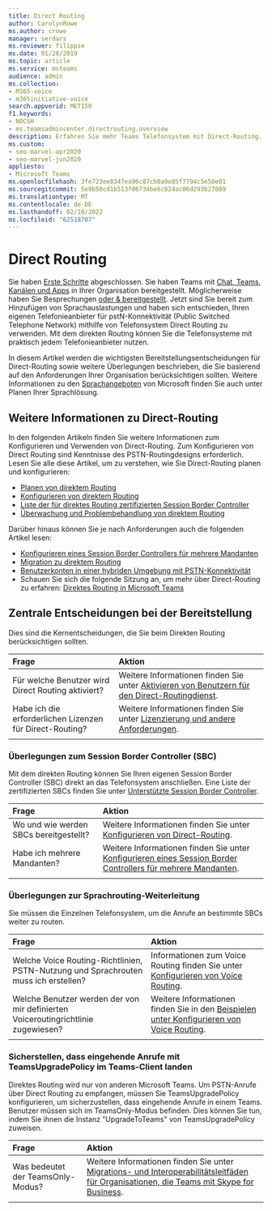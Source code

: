 ```yaml
---
title: Direct Routing
author: CarolynRowe
ms.author: crowe
manager: serdars
ms.reviewer: filippse
ms.date: 01/28/2019
ms.topic: article
ms.service: msteams
audience: admin
ms.collection:
- M365-voice
- m365initiative-voice
search.appverid: MET150
f1.keywords:
- NOCSH
- ms.teamsadmincenter.directrouting.overview
description: Erfahren Sie mehr Teams Telefonsystem mit Direct-Routing.
ms.custom:
- seo-marvel-apr2020
- seo-marvel-jun2020
appliesto:
- Microsoft Teams
ms.openlocfilehash: 3fe723ee8347ea96c87cb0a9e85f7794c5e50e01
ms.sourcegitcommit: 5e9b50cd1b513f06734be6c024ac06d293b27089
ms.translationtype: MT
ms.contentlocale: de-DE
ms.lasthandoff: 02/10/2022
ms.locfileid: "62518707"
---
```

# <a name="direct-routing"></a>Direct Routing

Sie haben [Erste Schritte](get-started-with-teams-quick-start.md) abgeschlossen. Sie haben Teams mit [Chat, Teams, Kanälen und Apps](deploy-chat-teams-channels-microsoft-teams-landing-page.md) in Ihrer Organisation bereitgestellt. Möglicherweise haben Sie Besprechungen [oder & bereitgestellt](deploy-meetings-microsoft-teams-landing-page.md). Jetzt sind Sie bereit zum Hinzufügen von Sprachauslastungen und haben sich entschieden, Ihren eigenen Telefonieanbieter für pstN-Konnektivität (Public Switched Telephone Network) mithilfe von Telefonsystem Direct Routing zu verwenden. Mit dem direkten Routing können Sie die Telefonsysteme mit praktisch jedem Telefonieanbieter nutzen.

In diesem Artikel werden die wichtigsten Bereitstellungsentscheidungen für Direct-Routing sowie weitere Überlegungen beschrieben, die Sie basierend auf den Anforderungen Ihrer Organisation berücksichtigen sollten. Weitere Informationen zu den [Sprachangeboten](cloud-voice-landing-page.md) von Microsoft finden Sie auch unter Planen Ihrer Sprachlösung.

## <a name="learn-more-about-direct-routing"></a>Weitere Informationen zu Direct-Routing

In den folgenden Artikeln finden Sie weitere Informationen zum Konfigurieren und Verwenden von Direct-Routing. Zum Konfigurieren von Direct Routing sind Kenntnisse des PSTN-Routingdesigns erforderlich. Lesen Sie alle diese Artikel, um zu verstehen, wie Sie Direct-Routing planen und konfigurieren:

- [Planen von direktem Routing](direct-routing-plan.md) 
- [Konfigurieren von direktem Routing](direct-routing-configure.md)
- [Liste der für direktes Routing zertifizierten Session Border Controller](direct-routing-border-controllers.md)
- [Überwachung und Problembehandlung von direktem Routing](direct-routing-monitor-and-troubleshoot.md)

Darüber hinaus können Sie je nach Anforderungen auch die folgenden Artikel lesen:

-  [Konfigurieren eines Session Border Controllers für mehrere Mandanten](direct-routing-sbc-multiple-tenants.md)
-  [Migration zu direktem Routing](direct-routing-migrating.md)
-  [Benutzerkonten in einer hybriden Umgebung mit PSTN-Konnektivität](direct-routing-user-accounts-in-a-hybrid-environment.md)
- Schauen Sie sich die folgende Sitzung an, um mehr über Direct-Routing zu erfahren: [Direktes Routing in Microsoft Teams](https://aka.ms/teams-direct-routing)

## <a name="core-deployment-decisions"></a>Zentrale Entscheidungen bei der Bereitstellung

Dies sind die Kernentscheidungen, die Sie beim Direkten Routing berücksichtigen sollten. 

|Frage|Aktion |
| :------------|:-------|
|Für welche Benutzer wird Direct Routing aktiviert? | Weitere Informationen finden Sie unter [Aktivieren von Benutzern für den Direct-Routingdienst](direct-routing-configure.md). |
Habe ich die erforderlichen Lizenzen für Direct-Routing? | Weitere Informationen finden Sie unter [Lizenzierung und andere Anforderungen](direct-routing-plan.md#licensing-and-other-requirements).
|||

### <a name="session-border-controller-sbc-considerations"></a>Überlegungen zum Session Border Controller (SBC)

Mit dem direkten Routing können Sie Ihren eigenen Session Border Controller (SBC) direkt an das Telefonsystem anschließen. Eine Liste der zertifizierten SBCs finden Sie unter [Unterstützte Session Border Controller](direct-routing-border-controllers.md).

|Frage|Aktion |
|:------------|:-------|
| Wo und wie werden SBCs bereitgestellt? | Weitere Informationen finden Sie unter [Konfigurieren von Direct-Routing](direct-routing-configure.md). | 
Habe ich mehrere Mandanten? | Weitere Informationen finden Sie unter [Konfigurieren eines Session Border Controllers für mehrere Mandanten](direct-routing-sbc-multiple-tenants.md).|
|||

### <a name="voice-routing-considerations"></a>Überlegungen zur Sprachrouting-Weiterleitung

Sie müssen die Einzelnen Telefonsystem, um die Anrufe an bestimmte SBCs weiter zu routen.

|Frage|Aktion |
|:------------|:-------|
| Welche Voice Routing-Richtlinien, PSTN-Nutzung und Sprachrouten muss ich erstellen? | Informationen zum Voice Routing finden Sie unter [Konfigurieren von Voice Routing](direct-routing-configure.md).
| Welche Benutzer werden der von mir definierten Voiceroutingrichtlinie zugewiesen? | Weitere Informationen finden Sie in den [Beispielen unter Konfigurieren von Voice Routing](direct-routing-configure.md). |
|||

### <a name="ensure-incoming-calls-land-in-the-teams-client-using-teamsupgradepolicy"></a>Sicherstellen, dass eingehende Anrufe mit TeamsUpgradePolicy im Teams-Client landen

Direktes Routing wird nur von anderen Microsoft Teams. Um PSTN-Anrufe über Direct Routing zu empfangen, müssen Sie TeamsUpgradePolicy konfigurieren, um sicherzustellen, dass eingehende Anrufe in einem Teams. Benutzer müssen sich im TeamsOnly-Modus befinden. Dies können Sie tun, indem Sie ihnen die Instanz "UpgradeToTeams" von TeamsUpgradePolicy zuweisen. 

|Frage|Aktion |
|:------------|:-------|
|Was bedeutet der TeamsOnly-Modus? | Weitere Informationen finden Sie unter [Migrations- und Interoperabilitätsleitfäden für Organisationen, die Teams mit Skype for Business](./migration-interop-guidance-for-teams-with-skype.md).|
|||


